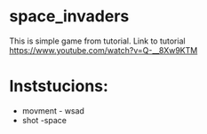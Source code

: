 # space_invaders
This is simple game from tutorial. Link to tutorial https://www.youtube.com/watch?v=Q-__8Xw9KTM

# Inststucions:
* movment - wsad 
* shot -space
